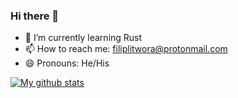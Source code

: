 ### Hi there 👋



<!--
- 🔭 I’m currently working on ...
-->
<!--
- 👯 I’m looking to collaborate on ...
- 🤔 I’m looking for help with ...
- 💬 Ask me about ...
-->
- 🌱 I’m currently learning Rust
- 📫 How to reach me: filiplitwora@protonmail.com
- 😄 Pronouns: He/His
<!--
- ⚡ Fun fact: ...
-->
[![My github stats](https://github-readme-stats.vercel.app/api?username=filiplitwora)](https://github.com/anuraghazra/github-readme-stats)
